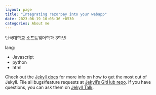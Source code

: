 ```yaml
---
layout: page
title: "Integrating razorpay into your webapp"
date: 2023-06-19 16:03:36 +0530
categories: About me
---
```


단국대학교 소프트웨어학과 3학년

lang:

- Javascript
- python
- html

Check out the [Jekyll docs][jekyll-docs] for more info on how to get the most out of Jekyll. File all bugs/feature requests at [Jekyll’s GitHub repo][jekyll-gh]. If you have questions, you can ask them on [Jekyll Talk][jekyll-talk].

[jekyll-docs]: https://jekyllrb.com/docs/home
[jekyll-gh]: https://github.com/jekyll/jekyll
[jekyll-talk]: https://talk.jekyllrb.com/
